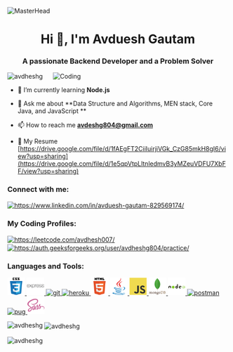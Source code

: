 ![MasterHead](https://www.arkasoftwares.com/blog/wp-content/uploads/2021/01/header_banner-2.jpg)
<h1 align="center">Hi 👋, I'm Avduesh Gautam</h1>
<h3 align="center">A passionate Backend Developer and a Problem Solver</h3>
<img align="right" alt="Coding" width="400" src="https://www.sarvika.com/wp-content/uploads/2021/03/Backend-Developer-Python-GIF-Dribble.gif">

<p align="left"> <img src="https://komarev.com/ghpvc/?username=avdheshg&label=Profile%20views&color=0e75b6&style=flat" alt="avdheshg" /> </p>

- 🌱 I’m currently learning **Node.js**

- 💬 Ask me about **Data Structure and Algorithms, MEN stack, Core Java, and JavaScript **

- 📫 How to reach me **avdeshg804@gmail.com**

- 📄 My Resume [https://drive.google.com/file/d/1fAEgFT2CiiIuirjiVGk_CzG85mkH8gI6/view?usp=sharing](https://drive.google.com/file/d/1e5qpVtpLltnledmvB3yMZeuVDFU7XbFF/view?usp=sharing)

<!-- - ⚡ About Me: **I'm simple**  -->

<h3 align="left">Connect with me:</h3>
<p align="left">
<a href="https://www.linkedin.com/in/avduesh-gautam-829569174/" target="blank"><img align="center" src="https://raw.githubusercontent.com/rahuldkjain/github-profile-readme-generator/master/src/images/icons/Social/linked-in-alt.svg" alt="https://www.linkedin.com/in/avduesh-gautam-829569174/" height="30" width="40" /></a>
<h3 align="left">My Coding Profiles:</h3>
<p align="left">
<a href="https://leetcode.com/avdhesh007/" target="blank"><img align="center" src="https://raw.githubusercontent.com/rahuldkjain/github-profile-readme-generator/master/src/images/icons/Social/leet-code.svg" alt="https://leetcode.com/avdhesh007/" height="30" width="40" /></a>
<a href="https://auth.geeksforgeeks.org/user/https://auth.geeksforgeeks.org/user/avdheshg804/practice/" target="blank"><img align="center" src="https://raw.githubusercontent.com/rahuldkjain/github-profile-readme-generator/master/src/images/icons/Social/geeks-for-geeks.svg" alt="https://auth.geeksforgeeks.org/user/avdheshg804/practice/" height="30" width="40" /></a>
</p>

<h3 align="left">Languages and Tools:</h3>
<p align="left"> <a href="https://www.w3schools.com/css/" target="_blank" rel="noreferrer"> <img src="https://raw.githubusercontent.com/devicons/devicon/master/icons/css3/css3-original-wordmark.svg" alt="css3" width="40" height="40"/> </a> <a href="https://expressjs.com" target="_blank" rel="noreferrer"> <img src="https://raw.githubusercontent.com/devicons/devicon/master/icons/express/express-original-wordmark.svg" alt="express" width="40" height="40"/> </a> <a href="https://git-scm.com/" target="_blank" rel="noreferrer"> <img src="https://www.vectorlogo.zone/logos/git-scm/git-scm-icon.svg" alt="git" width="40" height="40"/> </a> <a href="https://heroku.com" target="_blank" rel="noreferrer"> <img src="https://www.vectorlogo.zone/logos/heroku/heroku-icon.svg" alt="heroku" width="40" height="40"/> </a> <a href="https://www.w3.org/html/" target="_blank" rel="noreferrer"> <img src="https://raw.githubusercontent.com/devicons/devicon/master/icons/html5/html5-original-wordmark.svg" alt="html5" width="40" height="40"/> </a> <a href="https://www.java.com" target="_blank" rel="noreferrer"> <img src="https://raw.githubusercontent.com/devicons/devicon/master/icons/java/java-original.svg" alt="java" width="40" height="40"/> </a> <a href="https://developer.mozilla.org/en-US/docs/Web/JavaScript" target="_blank" rel="noreferrer"> <img src="https://raw.githubusercontent.com/devicons/devicon/master/icons/javascript/javascript-original.svg" alt="javascript" width="40" height="40"/> </a> <a href="https://www.mongodb.com/" target="_blank" rel="noreferrer"> <img src="https://raw.githubusercontent.com/devicons/devicon/master/icons/mongodb/mongodb-original-wordmark.svg" alt="mongodb" width="40" height="40"/> </a> <a href="https://nodejs.org" target="_blank" rel="noreferrer"> <img src="https://raw.githubusercontent.com/devicons/devicon/master/icons/nodejs/nodejs-original-wordmark.svg" alt="nodejs" width="40" height="40"/> </a> <a href="https://postman.com" target="_blank" rel="noreferrer"> <img src="https://www.vectorlogo.zone/logos/getpostman/getpostman-icon.svg" alt="postman" width="40" height="40"/> </a> <a href="https://pugjs.org" target="_blank" rel="noreferrer"> <img src="https://cdn.worldvectorlogo.com/logos/pug.svg" alt="pug" width="40" height="40"/> </a> <a href="https://sass-lang.com" target="_blank" rel="noreferrer"> <img src="https://raw.githubusercontent.com/devicons/devicon/master/icons/sass/sass-original.svg" alt="sass" width="40" height="40"/> </a> </p>

<p><img align="left" src="https://github-readme-stats.vercel.app/api/top-langs?username=avdheshg&show_icons=true&locale=en&layout=compact" alt="avdheshg" /></p>



<p>&nbsp;<img align="center" src="https://github-readme-stats.vercel.app/api?username=avdheshg&show_icons=true&locale=en" alt="avdheshg" /></p>



<p><img align="center" src="https://github-readme-streak-stats.herokuapp.com/?user=avdheshg&" alt="avdheshg" /></p>

